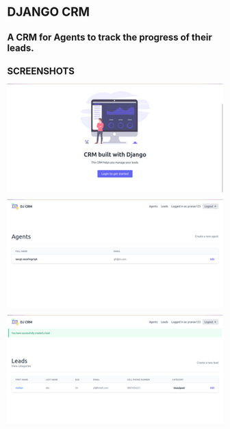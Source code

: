 # DJANGO CRM

## A CRM for Agents to track the progress of their leads.

## SCREENSHOTS

![Index_page](/static/images/screenshots/index.png) <br/>

![agent_page](/static/images/screenshots/agent.png) <br/>

![leads_page](/static/images/screenshots/leads.png) <br/>